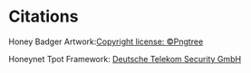 # Citations

Honey Badger Artwork:[Copyright license: ©️Pngtree](https://pngtree.com/freepng/honey-badger-mascot-claw-circle-retro_15593474.html)

Honeynet Tpot Framework: [Deutsche Telekom Security GmbH](https://github.com/telekom-security/tpotce/blob/master/CITATION.cff)
